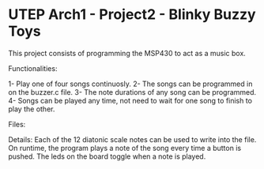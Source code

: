 # UTEP Arch1 - Project2 - Blinky Buzzy Toys

This project consists of programming the MSP430 to act as a music box.

Functionalities: 

1- Play one of four songs continuosly.
2- The songs can be programmed in on the buzzer.c file.
3- The note durations of any song can be programmed.
4- Songs can be played any time, not need to wait for one song to finish to play the other.

Files: 


Details:
Each of the 12 diatonic scale notes can be used to write into the file.
On runtime, the program plays a note of the song every time a button is pushed.
The leds on the board toggle when a note is played.


